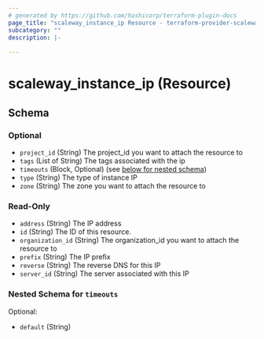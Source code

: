 ```yaml
---
# generated by https://github.com/hashicorp/terraform-plugin-docs
page_title: "scaleway_instance_ip Resource - terraform-provider-scaleway"
subcategory: ""
description: |-
  
---
```


# scaleway_instance_ip (Resource)





<!-- schema generated by tfplugindocs -->
## Schema

### Optional

- `project_id` (String) The project_id you want to attach the resource to
- `tags` (List of String) The tags associated with the ip
- `timeouts` (Block, Optional) (see [below for nested schema](#nestedblock--timeouts))
- `type` (String) The type of instance IP
- `zone` (String) The zone you want to attach the resource to

### Read-Only

- `address` (String) The IP address
- `id` (String) The ID of this resource.
- `organization_id` (String) The organization_id you want to attach the resource to
- `prefix` (String) The IP prefix
- `reverse` (String) The reverse DNS for this IP
- `server_id` (String) The server associated with this IP

<a id="nestedblock--timeouts"></a>
### Nested Schema for `timeouts`

Optional:

- `default` (String)
